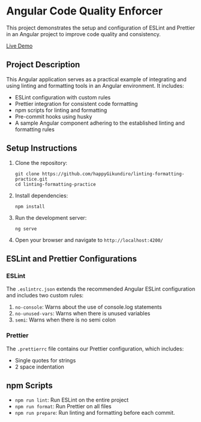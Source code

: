 # Angular Code Quality Enforcer

This project demonstrates the setup and configuration of ESLint and Prettier in an Angular project to improve code quality and consistency.

[Live Demo](https://lintingformating-practice.netlify.app/)

## Project Description

This Angular application serves as a practical example of integrating and using linting and formatting tools in an Angular environment. It includes:

- ESLint configuration with custom rules
- Prettier integration for consistent code formatting
- npm scripts for linting and formatting
- Pre-commit hooks using husky
- A sample Angular component adhering to the established linting and formatting rules

## Setup Instructions

1. Clone the repository:

   ```
   git clone https://github.com/happyGikundiro/linting-formatting-practice.git
   cd linting-formatting-practice
   ```

2. Install dependencies:

   ```
   npm install
   ```

3. Run the development server:

   ```
   ng serve
   ```

4. Open your browser and navigate to `http://localhost:4200/`

## ESLint and Prettier Configurations

### ESLint

The `.eslintrc.json` extends the recommended Angular ESLint configuration and includes two custom rules:

1. `no-console`: Warns about the use of console.log statements
2. `no-unused-vars`: Warns when there is unused variables
3. `semi`: Warns when there is no semi colon

### Prettier

The `.prettierrc` file contains our Prettier configuration, which includes:

- Single quotes for strings
- 2 space indentation

## npm Scripts

- `npm run lint`: Run ESLint on the entire project
- `npm run format`: Run Prettier on all files
- `npm run prepare`: Run linting and formatting before each commit.
